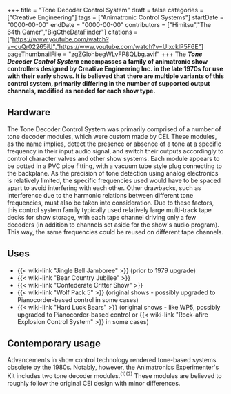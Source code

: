 +++
title = "Tone Decoder Control System"
draft = false
categories = ["Creative Engineering"]
tags = ["Animatronic Control Systems"]
startDate = "0000-00-00"
endDate = "0000-00-00"
contributors = ["Himitsu","The 64th Gamer","BigCtheDataFinder"]
citations = ["https://www.youtube.com/watch?v=cuQr02265iU","https://www.youtube.com/watch?v=UlxcklP5F6E"]
pageThumbnailFile = "zgZGlohbegWLvFP8QLbg.avif"
+++
The ***Tone Decoder Control System* encompasses a family of animatronic show controllers designed by Creative Engineering Inc. in the late 1970s for use with their early shows. It is believed that there are multiple variants of this control system, primarily differing in the number of supported output channels, modified as needed for each show type.**

## Hardware

The Tone Decoder Control System was primarily comprised of a number of tone decoder modules, which were custom made by CEI. These modules, as the name implies, detect the presence or absence of a tone at a specific frequency in their input audio signal, and switch their outputs accordingly to control character valves and other show systems. Each module appears to be potted in a PVC pipe fitting, with a vacuum tube style plug connecting to the backplane.
As the precision of tone detection using analog electronics is relatively limited, the specific frequencies used would have to be spaced apart to avoid interfering with each other. Other drawbacks, such as interference due to the harmonic relations between different tone frequencies, must also be taken into consideration. Due to these factors, this control system family typically used relatively large multi-track tape decks for show storage, with each tape channel driving only a few decoders (in addition to channels set aside for the show's audio program). This way, the same frequencies could be reused on different tape channels.

## Uses

- {{< wiki-link "Jingle Bell Jamboree" >}} (prior to 1979 upgrade)
- {{< wiki-link "Bear Country Jubilee" >}}
- {{< wiki-link "Confederate Critter Show" >}}
- {{< wiki-link "Wolf Pack 5" >}} (original shows - possibly upgraded to Pianocorder-based control in some cases)
- {{< wiki-link "Hard Luck Bears" >}} (original shows - like WP5, possibly upgraded to Pianocorder-based control or {{< wiki-link "Rock-afire Explosion Control System" >}} in some cases)

## Contemporary usage

Advancements in show control technology rendered tone-based systems obsolete by the 1980s. Notably, however, the Animatronics Experimenter's Kit includes two tone decoder modules.<sup>(1)(2)</sup> These modules are believed to roughly follow the original CEI design with minor differences.
